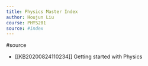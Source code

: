 ```yaml
---
title: Physics Master Index
author: Houjun Liu
course: PHYS201
source: #index
---
```

#source
* [[KB20200824110234]] Getting started with Physics